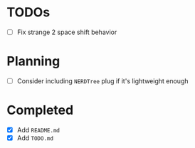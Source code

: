 TODOs
=====

- [ ] Fix strange 2 space shift behavior

Planning
========

- [ ] Consider including `NERDTree` plug if it's lightweight enough


Completed
=========

- [x] Add `README.md`
- [x] Add `TODO.md`
